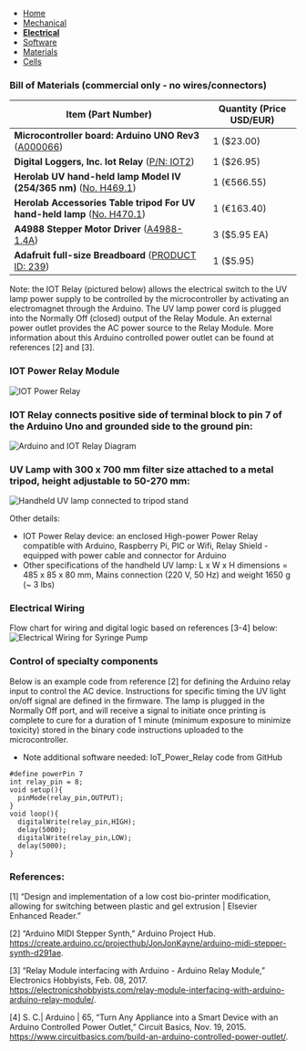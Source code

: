 - [Home](/3-DPrintingCornealOrganoids/index)
- [Mechanical](/3-DPrintingCornealOrganoids/mechanical)
- **[Electrical](/3-DPrintingCornealOrganoids/electrical)**
- [Software](/3-DPrintingCornealOrganoids/software)
- [Materials](/3-DPrintingCornealOrganoids/materials)
- [Cells](/3-DPrintingCornealOrganoids/cells)


### Bill of Materials (commercial only - no wires/connectors)

Item (Part Number) | Quantity (Price USD/EUR)
----------------- | ------------------
**Microcontroller board: Arduino UNO Rev3** ([A000066](https://store.arduino.cc/usa/arduino-uno-rev3?gclid=CjwKCAjw7J6EBhBDEiwA5UUM2kiIwPj5KBX0le2F_Cw-b6Y-2dzF8z2GmRwNDn0Ixuz6hKcMwVTmTRoCmj8QAvD_BwE)) | 1 ($23.00)
**Digital Loggers, Inc. Iot Relay** ([P/N: IOT2](https://dlidirect.com/products/iot-power-relay))| 1 ($26.95)
**Herolab UV hand-held lamp Model IV (254/365 nm)** ([No. H469.1](https://www.carlroth.com/com/en/uv-hand-held-lamps/uv-hand-held-lamp-model-iv/p/h469.1?emcs0=12&emcs1=Produktdetailseite&emcs2=null&emcs3=333676)) | 1 (€566.55)
**Herolab Accessories Table tripod For UV hand-held lamp** ([No.  H470.1](https://www.carlroth.com/com/en/uv-hand-held-lamps/accessories-table-tripod-for-uv-hand-held-lamp/p/h470.1))| 1 (€163.40)
**A4988 Stepper Motor Driver** ([A4988-1.4A](https://www.pololu.com/product/1182))| 3 ($5.95 EA)
**Adafruit full-size Breadboard** ([PRODUCT ID: 239](https://www.adafruit.com/product/239)) | 1 ($5.95)

Note: the IOT Relay (pictured below) allows the electrical switch to the UV lamp power supply to be controlled by the microcontroller by activating an electromagnet through the Arduino. The UV lamp power cord is plugged into the Normally Off (closed) output of the Relay Module. An external power outlet provides the AC power source to the Relay Module. More information about this Arduino controlled power outlet can be found at references [2] and [3]. 

### IOT Power Relay Module 
![IOT Power Relay](/3-DPrintingCornealOrganoids/SoftwareImages/IOTPowerRelay.jpg)

### IOT Relay connects positive side of terminal block to pin 7 of the Arduino Uno and grounded side to the ground pin:
![Arduino and IOT Relay Diagram](/3-DPrintingCornealOrganoids/SoftwareImages/RelayArduinoAC.png)

### UV Lamp with 300 x 700 mm filter size attached to a metal tripod, height adjustable to 50-270 mm: 
![Handheld UV lamp connected to tripod stand](/3-DPrintingCornealOrganoids/SoftwareImages/UVLamp.jpg)

Other details:
* IOT Power Relay device: an enclosed High-power Power Relay compatible with Arduino, Raspberry Pi, PIC or Wifi, Relay Shield - equipped with power cable and connector for Arduino 
* Other specifications of the handheld UV lamp: L x W x H dimensions = 485 x 85 x 80 mm, Mains connection (220 V, 50 Hz) and weight 1650 g (~ 3 lbs)

### Electrical Wiring 
Flow chart for wiring and digital logic based on references [3-4] below:
![Electrical Wiring for Syringe Pump](/3-DPrintingCornealOrganoids/SoftwareImages/Wiring.png)

### Control of specialty components
 Below is an example code from reference [2] for defining the Arduino relay input to control the AC device. Instructions for specific timing the UV light on/off signal are defined in the firmware. The lamp is plugged in the Normally Off port, and will receive a signal to initiate once printing is complete to cure for a duration of 1 minute (minimum exposure to minimize toxicity) stored in the binary code instructions uploaded to the microcontroller. 
 * Note additional software needed:  IoT_Power_Relay code from GitHub
```
#define powerPin 7
int relay_pin = 8;
void setup(){ 
  pinMode(relay_pin,OUTPUT);
}
void loop(){
  digitalWrite(relay_pin,HIGH);
  delay(5000);
  digitalWrite(relay_pin,LOW);
  delay(5000);
}
```
### References: 

[1] “Design and implementation of a low cost bio-printer modification, allowing for switching between plastic and gel extrusion | Elsevier Enhanced Reader.”

[2] “Arduino MIDI Stepper Synth,” Arduino Project Hub. https://create.arduino.cc/projecthub/JonJonKayne/arduino-midi-stepper-synth-d291ae.

[3] “Relay Module interfacing with Arduino - Arduino Relay Module,” Electronics Hobbyists, Feb. 08, 2017. https://electronicshobbyists.com/relay-module-interfacing-with-arduino-arduino-relay-module/.

[4] S. C.| Arduino | 65, “Turn Any Appliance into a Smart Device with an Arduino Controlled Power Outlet,” Circuit Basics, Nov. 19, 2015. https://www.circuitbasics.com/build-an-arduino-controlled-power-outlet/.
